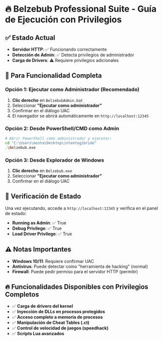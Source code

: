 # 🔥 Belzebub Professional Suite - Guía de Ejecución con Privilegios

## ✅ Estado Actual
- **Servidor HTTP**: ✅ Funcionando correctamente
- **Detección de Admin**: ✅ Detecta privilegios de administrador
- **Carga de Drivers**: ⚠️ Requiere privilegios adicionales

## 🔧 Para Funcionalidad Completa

### Opción 1: Ejecutar como Administrador (Recomendado)
1. **Clic derecho** en `BelzebubAdmin.bat`
2. Seleccionar **"Ejecutar como administrador"**
3. Confirmar en el diálogo UAC
4. El navegador se abrirá automáticamente en `http://localhost:12345`

### Opción 2: Desde PowerShell/CMD como Admin
```bash
# Abrir PowerShell como administrador y ejecutar:
cd "C:\Users\mosta\Desktop\intentogibrido"
.\Belzebub.exe
```

### Opción 3: Desde Explorador de Windows
1. **Clic derecho** en `Belzebub.exe`
2. Seleccionar **"Ejecutar como administrador"**
3. Confirmar en el diálogo UAC

## 🎯 Verificación de Estado

Una vez ejecutando, accede a `http://localhost:12345` y verifica en el panel de estado:

- **Running as Admin**: ✅ True
- **Debug Privilege**: ✅ True  
- **Load Driver Privilege**: ✅ True

## ⚠️ Notas Importantes

- **Windows 10/11**: Requiere confirmar UAC
- **Antivirus**: Puede detectar como "herramienta de hacking" (normal)
- **Firewall**: Puede pedir permiso para el servidor HTTP (permitir)

## 🔥 Funcionalidades Disponibles con Privilegios Completos

- ✅ **Carga de drivers del kernel**
- ✅ **Inyección de DLLs en procesos protegidos**
- ✅ **Acceso completo a memoria de procesos**
- ✅ **Manipulación de Cheat Tables (.ct)**
- ✅ **Control de velocidad de juegos (speedhack)**
- ✅ **Scripts Lua avanzados** 